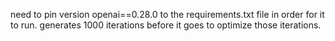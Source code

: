 need to pin version openai==0.28.0 to the requirements.txt file in order for it to run.
generates 1000 iterations before it goes to optimize those iterations.
